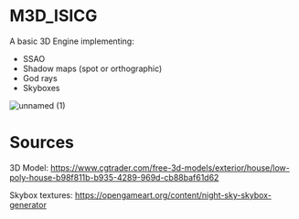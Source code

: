 # M3D_ISICG
A basic 3D Engine implementing:
- SSAO
- Shadow maps (spot or orthographic)
- God rays
- Skyboxes

![unnamed (1)](https://user-images.githubusercontent.com/77485575/211172292-10bcfee1-cd33-49fd-8519-25762b401bce.png)


# Sources
3D Model: https://www.cgtrader.com/free-3d-models/exterior/house/low-poly-house-b98f811b-b935-4289-969d-cb88baf61d62

Skybox textures: https://opengameart.org/content/night-sky-skybox-generator

